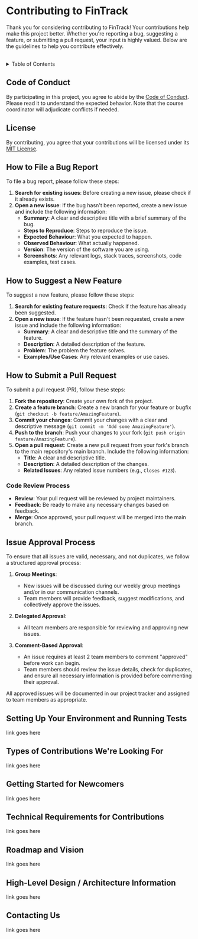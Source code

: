 # Contributing to FinTrack

Thank you for considering contributing to FinTrack! Your contributions help make this project better. Whether you're reporting a bug, suggesting a feature, or submitting a pull request, your input is highly valued. Below are the guidelines to help you contribute effectively.
<br />
<br />
<details>
  <summary>Table of Contents</summary>
  <ol>
    <li><a href="#code-of-conduct">Code of Conduct</a></li>
    <li><a href="#license">License</a></li>
    <li><a href="#how-to-file-a-bug-report">How to File a Bug Report</a></li>
    <li><a href="#how-to-suggest-a-new-feature">How to Suggest a New Feature</a></li>
    <li><a href="#how-to-submit-a-pull-request">How to Submit a Pull Request</a></li>
    <li><a href="#issue-approval-process">Issue Approval Process</a></li>
    <li><a href="#setting-up-your-environment-and-running-tests">Setting Up Your Environment and Running Tests</a></li>
    <li><a href="#types-of-contributions-were-looking-for">Types of Contributions We're Looking For</a></li>
    <li><a href="#getting-started-for-newcomers">Getting Started for Newcomers</a></li>
    <li><a href="#technical-requirements-for-contributions">Technical Requirements for Contributions</a></li>
    <li><a href="#roadmap-and-vision">Roadmap and Vision</a></li>
    <li><a href="#high-level-design--architecture-information">High-Level Design / Architecture Information</a></li>
    <li><a href="#contacting-us">Contacting Us</a></li>
  </ol>
</details>

## Code of Conduct
By participating in this project, you agree to abide by the [Code of Conduct](./CODE_OF_CONDUCT.md). Please read it to understand the expected behavior. Note that the course coordinator will adjudicate conflicts if needed.


## License 
By contributing, you agree that your contributions will be licensed under its [MIT License](./LICENSE). 

## How to File a Bug Report
To file a bug report, please follow these steps:
1. **Search for existing issues**: Before creating a new issue, please check if it already exists.
2. **Open a new issue**: If the bug hasn't been reported, create a new issue and include the following information:
   - **Summary**: A clear and descriptive title with a brief summary of the bug.
   - **Steps to Reproduce**: Steps to reproduce the issue.
   - **Expected Behaviour**: What you expected to happen.
   - **Observed Behaviour**: What actually happened.
   - **Version**: The version of the software you are using.
   - **Screenshots**: Any relevant logs, stack traces, screenshots, code examples, test cases.

## How to Suggest a New Feature
To suggest a new feature, please follow these steps:
1. **Search for existing feature requests**: Check if the feature has already been suggested.
2. **Open a new issue**: If the feature hasn't been requested, create a new issue and include the following information:
   - **Summary**: A clear and descriptive title and the summary of the feature.
   - **Description**: A detailed description of the feature.
   - **Problem**: The problem the feature solves.
   - **Examples/Use Cases**: Any relevant examples or use cases.

## How to Submit a Pull Request
To submit a pull request (PR), follow these steps:
1. **Fork the repository**: Create your own fork of the project.
2. **Create a feature branch**: Create a new branch for your feature or bugfix (`git checkout -b feature/AmazingFeature`).
3. **Commit your changes**: Commit your changes with a clear and descriptive message (`git commit -m 'Add some AmazingFeature'`).
4. **Push to the branch**: Push your changes to your fork (`git push origin feature/AmazingFeature`).
5. **Open a pull request**: Create a new pull request from your fork's branch to the main repository's main branch. Include the following information:
   - **Title**: A clear and descriptive title.
   - **Description**: A detailed description of the changes.
   - **Related Issues**: Any related issue numbers (e.g., `Closes #123`).

### Code Review Process
- **Review**: Your pull request will be reviewed by project maintainers.
- **Feedback**: Be ready to make any necessary changes based on feedback.
- **Merge**: Once approved, your pull request will be merged into the main branch.


## Issue Approval Process

To ensure that all issues are valid, necessary, and not duplicates, we follow a structured approval process:

1. **Group Meetings**:
   - New issues will be discussed during our weekly group meetings and/or in our communication channels.
   - Team members will provide feedback, suggest modifications, and collectively approve the issues.

2. **Delegated Approval**:
   - All team members are responsible for reviewing and approving new issues.

3. **Comment-Based Approval**:
   - An issue requires at least 2 team members to comment "approved" before work can begin.
   - Team members should review the issue details, check for duplicates, and ensure all necessary information is provided before commenting their approval.

All approved issues will be documented in our project tracker and assigned to team members as appropriate.

## Setting Up Your Environment and Running Tests
link goes here
## Types of Contributions We're Looking For
link goes here
## Getting Started for Newcomers
link goes here
## Technical Requirements for Contributions
link goes here
## Roadmap and Vision
link goes here
## High-Level Design / Architecture Information
link goes here
## Contacting Us
link goes here
